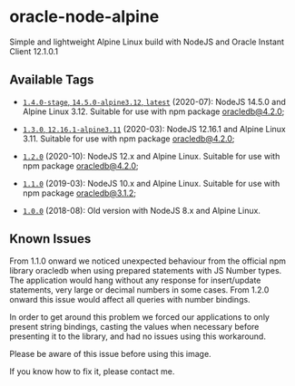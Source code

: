 # oracle-node-alpine
Simple and lightweight Alpine Linux build with NodeJS and Oracle Instant Client 12.1.0.1

## Available Tags

* [```1.4.0-stage```, ```14.5.0-alpine3.12```, ```latest```](https://github.com/dnorio/oracle-node-alpine/tree/8549b389da3bc43219ee54d59eb93a1992b4b0f0) (2020-07): NodeJS 14.5.0 and Alpine Linux 3.12. Suitable for use with npm package oracledb@4.2.0;

* [```1.3.0```, ```12.16.1-alpine3.11```](https://github.com/dnorio/oracle-node-alpine/tree/8549b389da3bc43219ee54d59eb93a1992b4b0f0) (2020-03): NodeJS 12.16.1 and Alpine Linux 3.11. Suitable for use with npm package oracledb@4.2.0;

* [```1.2.0```](https://github.com/dnorio/oracle-node-alpine/tree/07f1a79421dc4e589710db5fcc40719b07dfff92) (2020-10): NodeJS 12.x and Alpine Linux. Suitable for use with npm package oracledb@4.2.0;

* [```1.1.0```](https://github.com/dnorio/oracle-node-alpine/tree/5f1251b7eb366a6959553ac77be682739ba331a9) (2019-03): NodeJS 10.x and Alpine Linux. Suitable for use with npm package oracledb@3.1.2;

* [```1.0.0```](https://github.com/dnorio/oracle-node-alpine/tree/fb5ebca57447f3eeff1283dd9c8da94e058de177) (2018-08): Old version with NodeJS 8.x and Alpine Linux.

## Known Issues
From 1.1.0 onward we noticed unexpected behaviour from the official npm library oracledb when using prepared statements with JS Number types. The application would hang without any response for insert/update statements, very large or decimal numbers in some cases. From 1.2.0 onward this issue would affect all queries with number bindings.

In order to get around this problem we forced our applications to only present string bindings, casting the values when necessary before presenting it to the library, and had no issues using this workaround.

Please be aware of this issue before using this image.

If you know how to fix it, please contact me.